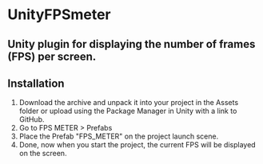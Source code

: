 # UnityFPSmeter
## Unity plugin for displaying the number of frames (FPS) per screen. 

## Installation
1. Download the archive and unpack it into your project in the Assets folder or upload using the Package Manager in Unity with a link to GitHub.
2. Go to FPS METER > Prefabs
3. Place the Prefab "FPS_METER" on the project launch scene.
4. Done, now when you start the project, the current FPS will be displayed on the screen.
